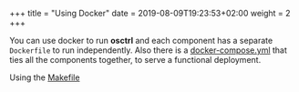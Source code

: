 +++
title = "Using Docker"
date = 2019-08-09T19:23:53+02:00
weight = 2
+++

You can use docker to run **osctrl** and each component has a separate `Dockerfile` to run independently. Also there is a [docker-compose.yml](https://github.com/jmpsec/osctrl/blob/master/docker/docker-compose.yml) that ties all the components together, to serve a functional deployment.

Using the [Makefile](https://github.com/jmpsec/osctrl/blob/master/Makefile)
